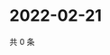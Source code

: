 # 2022-02-21

共 0 条

<!-- BEGIN WEIBO -->
<!-- 最后更新时间 Mon Feb 21 2022 18:13:36 GMT+0800 (China Standard Time) -->

<!-- END WEIBO -->
